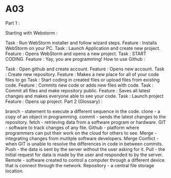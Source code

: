 # A03

Part 1 :

Starting with Webstorm :

Task : Run WebStorm installer and follow wizard steps. Feature : Installs WebStorm on your PC.
Task : Launch Application and create new project. Feature : Opens WebStorm and opens a new project.
Task : START CODING. Feature : Yay, you are programming!
How to use Github :

Task : Open github and create account. Feature : Opens new account.
Task : Create new repository. Feature : Makes a new place for all of your code files to go
Task : Start coding in created files or upload files from existing code. Feature : Commits new code or adds new files with code.
Task : Commit all files and make repository public. Feature : Saves all latest changes and makes everyone able to see your code.
Task : Launch project Feature : Opens up project.
Part 2 (Glossary) :

branch - statement to execute a different sequence in the code.
clone - a copy of an object in programming.
commit - sends the latest changes to the repository.
fetch - retrieving data from a software program or hardware.
GIT - software to track changes of any file.
Github - platform where programmers can put their work on the cloud for others to see.
Merge - integrating changes from mutitple software developers.
Merge Conflict - when GIT is unable to resolve the differences in code in between commits.
Push - the data is sent by the server without the user asking for it.
Pull - the initial request for data is made by the user and responded to by the server.
Remote - software created to control a computer through a different device that is connect through the network.
Repository - a central file storage location.
